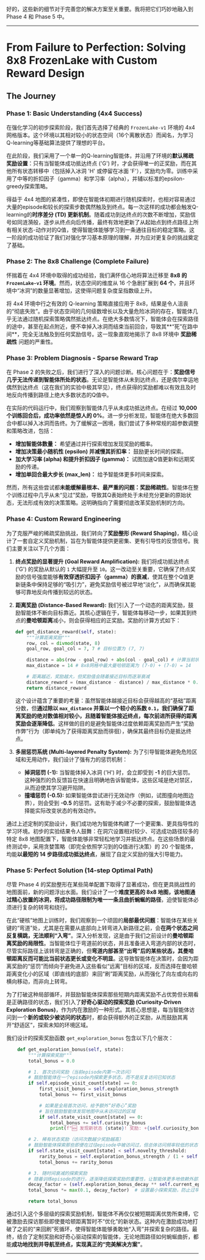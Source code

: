 好的，这些新的细节对于完善您的解决方案至关重要。我将把它们巧妙地融入到 Phase 4 和 Phase 5 中。

---

# From Failure to Perfection: Solving 8x8 FrozenLake with Custom Reward Design

## The Journey

### Phase 1: Basic Understanding (4x4 Success)

在强化学习的初步探索阶段，我们首先选择了经典的 `FrozenLake-v1` 环境的 4x4 网格版本。这个环境以其相对较小的状态空间（16个离散状态）而闻名，为学习Q-learning等基础算法提供了理想的平台。

在此阶段，我们采用了一个单一的Q-learning智能体，并沿用了环境的**默认稀疏奖励设置**：只有当智能体成功抵达终点 ('G') 时，才会获得唯一的正奖励，而在其他所有状态转移中（包括掉入冰洞 'H' 或停留在冰面 'F'），奖励均为零。训练中采用了中等的折扣因子（gamma）和学习率（alpha），并辅以标准的epsilon-greedy探索策略。

得益于 4x4 地图的紧凑性，即使在智能体初期进行随机探索时，也相对容易通过大量的episode和较长的探索步数偶然触及到终点。每一次这样的成功都会触发Q-learning的**时序差分 (TD) 更新机制**。随着成功到达终点的次数不断增加，奖励信号如同涟漪般，逐步从终点向后传播，最终有效地更新了从起始点到终点路径上所有相关状态-动作对的Q值，使得智能体能够学习到一条通往目标的稳定策略。这一阶段的成功验证了我们对强化学习基本原理的理解，并为应对更复杂的挑战奠定了基础。

### Phase 2: The 8x8 Challenge (Complete Failure)

怀揣着在 4x4 环境中取得的成功经验，我们满怀信心地将算法迁移至 **8x8 的 `FrozenLake-v1` 环境**。然而，状态空间的维度从 16 个急剧扩展到 **64 个**，并且环境中“冰洞”的数量显著增加，这使得问题复杂度呈指数级上升。

将 4x4 环境中行之有效的 Q-learning 策略直接应用于 8x8，结果是令人沮丧的“彻底失败”。由于状态空间的几何级数增长以及大量危险冰洞的存在，智能体几乎无法通过随机探索策略偶然抵达终点。在绝大多数情况下，智能体会在探索路径的途中，甚至在起点附近，便不幸掉入冰洞而结束当前回合，导致其\*\*“死”在路中间\*\*，完全无法触及到任何奖励信号。这一现象直观地揭示了 8x8 环境中 **奖励稀疏性** 问题的严重性。

### Phase 3: Problem Diagnosis - Sparse Reward Trap

在 Phase 2 的失败之后，我们进行了深入的问题诊断。核心问题在于：**奖励信号几乎无法传递到智能体所处的状态**。无论是智能体从未到达终点，还是偶尔幸运地偶然到达终点（这在我们的实验中极其罕见），终点获得的奖励都难以有效且及时地反向传播到路径上绝大多数状态的Q值中。

在实际的代码运行中，我们观察到智能体几乎从未成功抵达终点。在经过 **10,000 个训练回合后，成功率依然是惊人的 0%**。进一步分析发现，智能体在绝大多数回合中都以掉入冰洞而告终。为了缓解这一困境，我们尝试了多种常规的超参数调整和策略改进，包括：

* **增加智能体数量：** 希望通过并行探索增加发现奖励的概率。
* **增加决策最小随机性 (epsilon) 并减慢其折扣率：** 鼓励更长时间的探索。
* **加大学习率 (alpha) 和提升折扣因子 (gamma)：** 试图加速Q值更新和远期奖励的传递。
* **增加单回合最大步长 (max\_len)：** 给予智能体更多时间来探索。

然而，所有这些尝试都**未能缓解最根本、最严重的问题：奖励稀疏性**。智能体在整个训练过程中几乎从未“见过”奖励，导致其Q表始终处于未经充分更新的原始状态，无法形成有效的决策策略。这明确指向了需要彻底改革奖励机制的方向。

### Phase 4: Custom Reward Engineering

为了克服严峻的稀疏奖励挑战，我们转向了**奖励整形 (Reward Shaping)**，精心设计了一套自定义奖励机制，旨在为智能体提供更密集、更有引导性的反馈信号。我们主要关注以下几个方面：

1. **终点奖励的显著提升 (Goal Reward Amplification):**
   我们将成功抵达终点 ('G') 的奖励从默认的 `1` 大幅提升至 `10`。这一改动至关重要，它确保了终点奖励的信号强度能够**有效穿透折扣因子（gamma）的衰减**，使其在整个Q值更新链条中保持足够的“吸引力”，避免奖励信号被过早地“淡化”，从而确保其能够可靠地反向传播到较远的状态。

2. **距离奖励 (Distance-Based Reward):**
   我们引入了一个动态的距离奖励，鼓励智能体不断向目标靠近。其核心逻辑在于，智能体每移动一步，如果其到终点的**曼哈顿距离**减小，则会获得相应的正奖励。奖励的计算方式如下：

   ```python
   def get_distance_reward(self, state):
       """计算距离奖励"""
       row, col = divmod(state, 8)
       goal_row, goal_col = 7, 7 # 目标位置为 (7, 7)

       distance = abs(row - goal_row) + abs(col - goal_col) # 计算当前状态到目标的曼哈顿距离
       max_distance = 14 # 8x8网格中最大曼哈顿距离为 (7-0) + (7-0) = 14

       # 距离越近，奖励越大，但奖励值会随着接近目标而逐渐衰减
       distance_reward = (max_distance - distance) / max_distance * 0.1
       return distance_reward
   ```

   这个设计蕴含了重要的考量：虽然智能体越接近目标会获得越高的“基础”距离分数，但**通过除以 `max_distance` 并乘以一个较小的系数 `0.1`，我们确保了距离奖励的绝对数值相对较小，且随着智能体接近终点，每次前进所获得的距离奖励会逐渐降低**。这样做的目的是避免智能体过度依赖距离奖励而产生“奖励作弊”行为（即单纯为了获得距离奖励而徘徊），确保其最终目标仍是抵达终点。

3. **多层惩罚系统 (Multi-layered Penalty System):**
   为了引导智能体避免危险区域和无用动作，我们设计了强有力的惩罚机制：

   * **掉洞惩罚 (-1):** 当智能体掉入冰洞 ('H') 时，会立即受到 **-1** 的巨大惩罚。这种强烈的负反馈旨在快速且明确地告诉智能体，这些区域是绝对禁区，从而迫使其学习避开陷阱。
   * **撞墙惩罚 (-0.5):** 如果智能体尝试进行无效动作（例如，试图撞向地图边界），则会受到 **-0.5** 的惩罚。这有助于减少不必要的探索，鼓励智能体选择能实际改变状态的有效动作。

通过上述定制的奖励设计，我们成功地为智能体构建了一个更密集、更具指导性的学习环境。初步的实验结果令人鼓舞：在洞穴设置相对较少、可选成功路径较多的特定 8x8 地图配置下，智能体能够非常轻松地学习并抵达终点。在这些场景的最终测试中，采用贪婪策略（即完全依照学习到的Q值进行决策）的 20 个智能体，均能**以最短的 14 步路径成功抵达终点**，展现了自定义奖励的强大引导能力。

### Phase 5: Perfect Solution (14-step Optimal Path)

尽管 Phase 4 的奖励整形在某些简单配置下取得了显著成功，但在更具挑战性的地图面前，新的问题浮出水面。我们设计了一个**难度更高的 8x8 地图，该地图通过精心放置的冰洞，将成功路径限制为唯一一条且曲折蜿蜒的路径**，迫使智能体必须进行复杂的转弯和绕行。

在此“硬核”地图上训练时，我们观察到一个顽固的**局部最优问题**：智能体在某些关键的“弯道”处，尤其是在需要从底部向上转弯进入新路径之前，会**在两个状态之间反复横跳，无法顺利“入弯”**。深入分析发现，这是由于我们之前设计的**曼哈顿距离奖励的局限性**。当智能体位于弯道前的状态，并且准备进入弯道内部的状态时，尽管实际路径上该转弯是正确的，但**弯道内部甚至“出弯”后的某些状态，其曼哈顿距离反而可能比当前状态更长或变化不明显**。这导致智能体在决策时，会因为距离奖励的“惩罚”而倾向于避免进入这些看似“远离”目标的区域，反而选择在曼哈顿距离变化小的区域（即直线的底部）来回“刷”距离奖励，从而强化了向左或向右的横向移动，而非向上转弯。

为了打破这种局部循环，并鼓励智能体探索那些短期内距离奖励不占优势但长期看是正确路径的状态，我们引入了**好奇心驱动的探索奖励 (Curiosity-Driven Exploration Bonus)**，作为内在激励的一种形式。其核心思想是，每当智能体访问到一个**新的或较少被访问的状态**时，都会获得额外的正奖励，从而鼓励其离开“舒适区”，探索未知的环境区域。

我们设计的探索奖励函数 `get_exploration_bonus` 包含以下几个层次：

```python
    def get_exploration_bonus(self, state):
        """计算探索奖励"""
        total_bonus = 0.0

        # 1. 首次访问奖励（当前episode内第一次访问）
        # 鼓励智能体在一个episode内探索更多状态，而不是反复访问已知状态
        if self.episode_visit_count[state] == 0:
            first_visit_bonus = self.exploration_bonus_strength
            total_bonus += first_visit_bonus

            # 如果是全局首次访问，给予额外“好奇心”奖励
            # 旨在鼓励智能体发现地图中从未访问过的区域
            if self.state_visit_count[state] == 0:
                total_bonus += self.curiosity_bonus
                print(f"🆕 发现新状态 {state}! 奖励: +{self.curiosity_bonus}")

        # 2. 稀有状态奖励（访问次数越少奖励越高）
        # 鼓励智能体探索那些即便在过往episode中被访问过，但总体访问频率较低的状态
        if self.state_visit_count[state] < self.novelty_threshold:
            rarity_bonus = self.exploration_bonus_strength / (1 + self.state_visit_count[state])
            total_bonus += rarity_bonus

        # 3. 随时间衰减的探索奖励
        # 随着训练episode的进行，逐渐降低探索奖励的重要性，让智能体更多地依赖外部奖励
        decay_factor = (self.exploration_bonus_decay ** self.current_episode)
        total_bonus *= max(0.1, decay_factor)  # 设置最小探索奖励，防止过早消失

        return total_bonus
```

通过引入这个多层级的探索奖励机制，智能体不再仅仅被短期距离优势所束缚，它被激励去探访那些即使曼哈顿距离暂时不“优化”的新状态。这种内在激励成功地打破了之前的“来回刷”死循环，使得智能体能够勇敢地“入弯”并探索复杂的路径。最终，结合了定制奖励和好奇心驱动探索的智能体，无论地图路径如何蜿蜒曲折，都能**成功地找到并导航至终点，实现真正的“完美解决方案”**。

---
